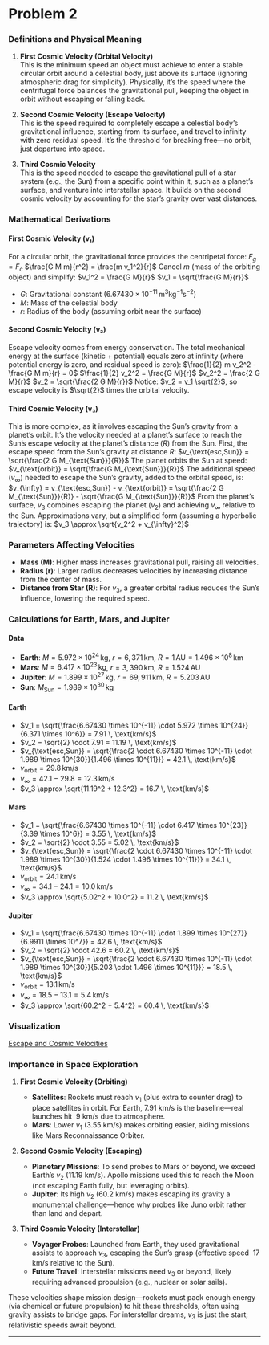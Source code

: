 # Problem 2

### Definitions and Physical Meaning

1. **First Cosmic Velocity (Orbital Velocity)**  
   This is the minimum speed an object must achieve to enter a stable circular orbit around a celestial body, just above its surface (ignoring atmospheric drag for simplicity). Physically, it’s the speed where the centrifugal force balances the gravitational pull, keeping the object in orbit without escaping or falling back.

2. **Second Cosmic Velocity (Escape Velocity)**  
   This is the speed required to completely escape a celestial body’s gravitational influence, starting from its surface, and travel to infinity with zero residual speed. It’s the threshold for breaking free—no orbit, just departure into space.

3. **Third Cosmic Velocity**  
   This is the speed needed to escape the gravitational pull of a star system (e.g., the Sun) from a specific point within it, such as a planet’s surface, and venture into interstellar space. It builds on the second cosmic velocity by accounting for the star’s gravity over vast distances.

### Mathematical Derivations

#### First Cosmic Velocity (v₁)
For a circular orbit, the gravitational force provides the centripetal force:
$F_g = F_c$
$\frac{G M m}{r^2} = \frac{m v_1^2}{r}$
Cancel $m$ (mass of the orbiting object) and simplify:
$v_1^2 = \frac{G M}{r}$
$v_1 = \sqrt{\frac{G M}{r}}$
- $G$: Gravitational constant ($6.67430 \times 10^{-11} \, \text{m}^3 \text{kg}^{-1} \text{s}^{-2}$)
- $M$: Mass of the celestial body
- $r$: Radius of the body (assuming orbit near the surface)

#### Second Cosmic Velocity (v₂)
Escape velocity comes from energy conservation. The total mechanical energy at the surface (kinetic + potential) equals zero at infinity (where potential energy is zero, and residual speed is zero):
$\frac{1}{2} m v_2^2 - \frac{G M m}{r} = 0$
$\frac{1}{2} v_2^2 = \frac{G M}{r}$
$v_2^2 = \frac{2 G M}{r}$
$v_2 = \sqrt{\frac{2 G M}{r}}$
Notice: $v_2 = v_1 \sqrt{2}$, so escape velocity is $\sqrt{2}$ times the orbital velocity.

#### Third Cosmic Velocity (v₃)
This is more complex, as it involves escaping the Sun’s gravity from a planet’s orbit. It’s the velocity needed at a planet’s surface to reach the Sun’s escape velocity at the planet’s distance ($R$) from the Sun. First, the escape speed from the Sun’s gravity at distance $R$:
$v_{\text{esc,Sun}} = \sqrt{\frac{2 G M_{\text{Sun}}}{R}}$
The planet orbits the Sun at speed:
$v_{\text{orbit}} = \sqrt{\frac{G M_{\text{Sun}}}{R}}$
The additional speed ($v_{\infty}$) needed to escape the Sun’s gravity, added to the orbital speed, is:
$v_{\infty} = v_{\text{esc,Sun}} - v_{\text{orbit}} = \sqrt{\frac{2 G M_{\text{Sun}}}{R}} - \sqrt{\frac{G M_{\text{Sun}}}{R}}$
From the planet’s surface, $v_3$ combines escaping the planet ($v_2$) and achieving $v_{\infty}$ relative to the Sun. Approximations vary, but a simplified form (assuming a hyperbolic trajectory) is:
$v_3 \approx \sqrt{v_2^2 + v_{\infty}^2}$

### Parameters Affecting Velocities
- **Mass (M)**: Higher mass increases gravitational pull, raising all velocities.
- **Radius (r)**: Larger radius decreases velocities by increasing distance from the center of mass.
- **Distance from Star (R)**: For $v_3$, a greater orbital radius reduces the Sun’s influence, lowering the required speed.

### Calculations for Earth, Mars, and Jupiter

#### Data
- **Earth**: $M = 5.972 \times 10^{24} \, \text{kg}$, $r = 6,371 \, \text{km}$, $R = 1 \, \text{AU} = 1.496 \times 10^8 \, \text{km}$
- **Mars**: $M = 6.417 \times 10^{23} \, \text{kg}$, $r = 3,390 \, \text{km}$, $R = 1.524 \, \text{AU}$
- **Jupiter**: $M = 1.899 \times 10^{27} \, \text{kg}$, $r = 69,911 \, \text{km}$, $R = 5.203 \, \text{AU}$
- **Sun**: $M_{\text{Sun}} = 1.989 \times 10^{30} \, \text{kg}$

#### Earth
- $v_1 = \sqrt{\frac{6.67430 \times 10^{-11} \cdot 5.972 \times 10^{24}}{6.371 \times 10^6}} = 7.91 \, \text{km/s}$
- $v_2 = \sqrt{2} \cdot 7.91 = 11.19 \, \text{km/s}$
- $v_{\text{esc,Sun}} = \sqrt{\frac{2 \cdot 6.67430 \times 10^{-11} \cdot 1.989 \times 10^{30}}{1.496 \times 10^{11}}} = 42.1 \, \text{km/s}$
- $v_{\text{orbit}} = 29.8 \, \text{km/s}$
- $v_{\infty} = 42.1 - 29.8 = 12.3 \, \text{km/s}$
- $v_3 \approx \sqrt{11.19^2 + 12.3^2} = 16.7 \, \text{km/s}$

#### Mars
- $v_1 = \sqrt{\frac{6.67430 \times 10^{-11} \cdot 6.417 \times 10^{23}}{3.39 \times 10^6}} = 3.55 \, \text{km/s}$
- $v_2 = \sqrt{2} \cdot 3.55 = 5.02 \, \text{km/s}$
- $v_{\text{esc,Sun}} = \sqrt{\frac{2 \cdot 6.67430 \times 10^{-11} \cdot 1.989 \times 10^{30}}{1.524 \cdot 1.496 \times 10^{11}}} = 34.1 \, \text{km/s}$
- $v_{\text{orbit}} = 24.1 \, \text{km/s}$
- $v_{\infty} = 34.1 - 24.1 = 10.0 \, \text{km/s}$
- $v_3 \approx \sqrt{5.02^2 + 10.0^2} = 11.2 \, \text{km/s}$

#### Jupiter
- $v_1 = \sqrt{\frac{6.67430 \times 10^{-11} \cdot 1.899 \times 10^{27}}{6.9911 \times 10^7}} = 42.6 \, \text{km/s}$
- $v_2 = \sqrt{2} \cdot 42.6 = 60.2 \, \text{km/s}$
- $v_{\text{esc,Sun}} = \sqrt{\frac{2 \cdot 6.67430 \times 10^{-11} \cdot 1.989 \times 10^{30}}{5.203 \cdot 1.496 \times 10^{11}}} = 18.5 \, \text{km/s}$
- $v_{\text{orbit}} = 13.1 \, \text{km/s}$
- $v_{\infty} = 18.5 - 13.1 = 5.4 \, \text{km/s}$
- $v_3 \approx \sqrt{60.2^2 + 5.4^2} = 60.4 \, \text{km/s}$

### Visualization
[Escape and Cosmic Velocities](velocity.html)

### Importance in Space Exploration

1. **First Cosmic Velocity (Orbiting)**  
   - **Satellites**: Rockets must reach $v_1$ (plus extra to counter drag) to place satellites in orbit. For Earth, $7.91$ km/s is the baseline—real launches hit $~9$ km/s due to atmosphere.  
   - **Mars**: Lower $v_1$ ($3.55$ km/s) makes orbiting easier, aiding missions like Mars Reconnaissance Orbiter.

2. **Second Cosmic Velocity (Escaping)**  
   - **Planetary Missions**: To send probes to Mars or beyond, we exceed Earth’s $v_2$ ($11.19$ km/s). Apollo missions used this to reach the Moon (not escaping Earth fully, but leveraging orbits).  
   - **Jupiter**: Its high $v_2$ ($60.2$ km/s) makes escaping its gravity a monumental challenge—hence why probes like Juno orbit rather than land and depart.

3. **Third Cosmic Velocity (Interstellar)**  
   - **Voyager Probes**: Launched from Earth, they used gravitational assists to approach $v_3$, escaping the Sun’s grasp (effective speed $~17$ km/s relative to the Sun).  
   - **Future Travel**: Interstellar missions need $v_3$ or beyond, likely requiring advanced propulsion (e.g., nuclear or solar sails).

These velocities shape mission design—rockets must pack enough energy (via chemical or future propulsion) to hit these thresholds, often using gravity assists to bridge gaps. For interstellar dreams, $v_3$ is just the start; relativistic speeds await beyond.





---

